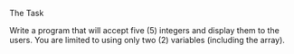 The Task

Write a program that will accept five (5) integers and display them to the users. You are limited to using only two (2) variables (including the array).


